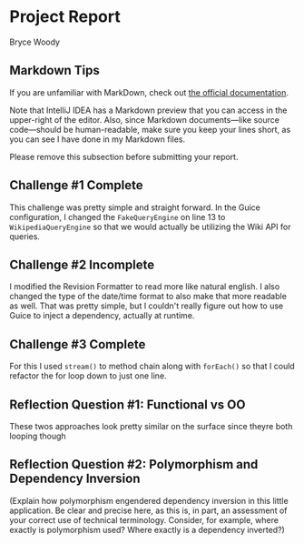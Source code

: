 # Project Report

Bryce Woody

## Markdown Tips

If you are unfamiliar with MarkDown, check out 
[the official documentation](https://guides.github.com/features/mastering-markdown/).

Note that IntelliJ IDEA has a Markdown preview that you can access in 
the upper-right of the editor. Also, since Markdown documents&mdash;like
source code&mdash;should be human-readable, make sure you keep your lines
short, as you can see I have done in my Markdown files.

Please remove this subsection before submitting your report. 

## Challenge #1 Complete

This challenge was pretty simple and straight forward. In the Guice configuration, 
I changed the `FakeQueryEngine` on line 13 to `WikipediaQueryEngine` so that we would 
actually be utilizing the Wiki API for queries.  

## Challenge #2 Incomplete

I modified the Revision Formatter to read more like natural english. 
I also changed the type of the date/time format to also make that more readable as well. 
That was pretty simple, but I couldn't really figure out how to use Guice to inject a dependency, 
actually at runtime. 

## Challenge #3 Complete

For this I used `stream()` to method chain along with `forEach()` so that I could refactor the for loop
down to just one line. 

## Reflection Question #1: Functional vs OO

These twos approaches look pretty similar on the surface since theyre both looping though 

## Reflection Question #2: Polymorphism and Dependency Inversion

(Explain how polymorphism engendered dependency inversion in this little
application. Be clear and precise here, as this is, in part, an assessment of
your correct use of technical terminology.
Consider, for example, where exactly is polymorphism used?
Where exactly is a dependency inverted?)

